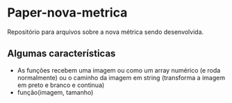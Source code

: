 # Paper-nova-metrica
Repositório para arquivos sobre a nova métrica sendo desenvolvida.

## Algumas características

- As funções recebem uma imagem ou como um array numérico (e roda normalmente) ou o caminho da imagem em string (transforma a imagem em preto e branco e continua)
- função(imagem, tamanho)
